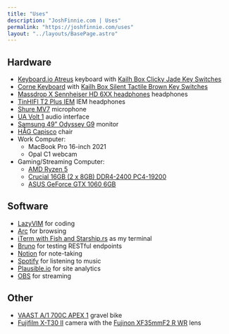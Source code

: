 ```yaml
---
title: "Uses"
description: "JoshFinnie.com | Uses"
permalink: "https://joshfinnie.com/uses"
layout: "../layouts/BasePage.astro"
---
```


## Hardware

- [Keyboard.io Atreus](https://shop.keyboard.io/products/keyboardio-atreus) keyboard with [Kailh Box Clicky Jade Key Switches](https://amzn.to/3NOInj2)
- [Corne Keyboard](https://amzn.to/3EsZeJi) with [Kailh Box Silent Tactile Brown Key Switches](https://amzn.to/44vraGL)
- [Massdrop X Sennheiser HD 6XX headphones](https://drop.com/buy/massdrop-sennheiser-hd6xx?utm_source=linkshare&referer=BH8DEX) headphones
- [TinHIFI T2 Plus IEM](https://amzn.to/3EYgRyt) IEM headphones
- [Shure MV7](https://amzn.to/3Mh2Iwl) microphone
- [UA Volt 1](https://amzn.to/3FM3MIz) audio interface
- [Samsung 49” Odyssey G9](https://amzn.to/3GE1mvh) monitor
- [HÅG Capisco](https://amzn.to/3IAmR0H) chair
- Work Computer:
  - MacBook Pro 16-inch 2021
  - Opal C1 webcam
- Gaming/Streaming Computer:
  - [AMD Ryzen 5](https://amzn.to/3MiihUv)
  - [Crucial 16GB (2 x 8GB) DDR4-2400 PC4-19200](https://amzn.to/3TmWkYN)
  - [ASUS GeForce GTX 1060 6GB](https://amzn.to/3StWTQu)

## Software

- [LazyVIM](https://www.lazyvim.org/) for coding
- [Arc](https://arc.net/) for browsing
- [iTerm with Fish and Starship.rs](/blog/moving-from-oh-my-zsh-to-starship-and-fish-shell) as my terminal
- [Bruno](https://www.usebruno.com/) for testing RESTful endpoints
- [Notion](https://www.notion.so/) for note-taking
- [Spotify](https://www.spotify.com) for listening to music
- [Plausible.io](https://plausible.io/) for site analytics
- [OBS](https://obsproject.com/) for streaming

## Other

- [VAAST A/1 700C APEX 1](https://www.vaastbikes.com/bikemodels/a1/) gravel bike
- [Fujifilm X-T30 II](https://amzn.to/3XuX68E) camera with the [Fujinon XF35mmF2 R WR](https://amzn.to/3CMZTAy) lens
